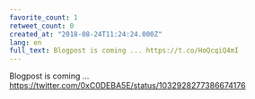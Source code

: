 ```yaml
---
favorite_count: 1
retweet_count: 0
created_at: "2018-08-24T11:24:24.000Z"
lang: en
full_text: Blogpost is coming ... https://t.co/HoQcqiQ4mI
---
```


Blogpost is coming ...
<https://twitter.com/0xC0DEBA5E/status/1032928277386674176>
